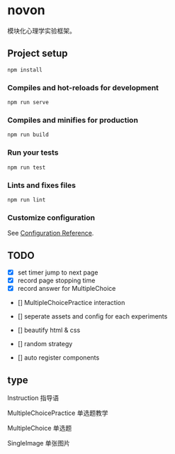 # novon

模块化心理学实验框架。

## Project setup
```
npm install
```

### Compiles and hot-reloads for development
```
npm run serve
```

### Compiles and minifies for production
```
npm run build
```

### Run your tests
```
npm run test
```

### Lints and fixes files
```
npm run lint
```

### Customize configuration
See [Configuration Reference](https://cli.vuejs.org/config/).

## TODO

- [x] set timer jump to next page
- [x] record page stopping time
- [x] record answer for MultipleChoice
- [] MultipleChoicePractice interaction
- [] seperate assets and config for each experiments

- [] beautify html & css
- [] random strategy
- [] auto register components

## type

Instruction 指导语

MultipleChoicePractice 单选题教学

MultipleChoice 单选题

SingleImage 单张图片
